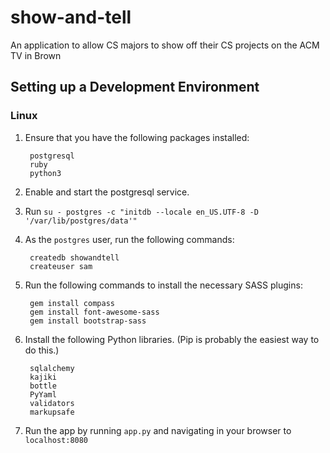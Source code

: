 # show-and-tell
An application to allow CS majors to show off their CS projects on the ACM TV in Brown

## Setting up a Development Environment
### Linux
1. Ensure that you have the following packages installed:

        postgresql
        ruby
        python3

2. Enable and start the postgresql service.

3. Run `su - postgres -c "initdb --locale en_US.UTF-8 -D '/var/lib/postgres/data'"`

4. As the `postgres` user, run the following commands:

        createdb showandtell
        createuser sam

5. Run the following commands to install the necessary SASS plugins:

        gem install compass
        gem install font-awesome-sass
        gem install bootstrap-sass

6. Install the following Python libraries. (Pip is probably the easiest way to
   do this.)

        sqlalchemy
        kajiki
        bottle
        PyYaml
        validators
        markupsafe

7. Run the app by running `app.py` and navigating in your browser to
   `localhost:8080`
